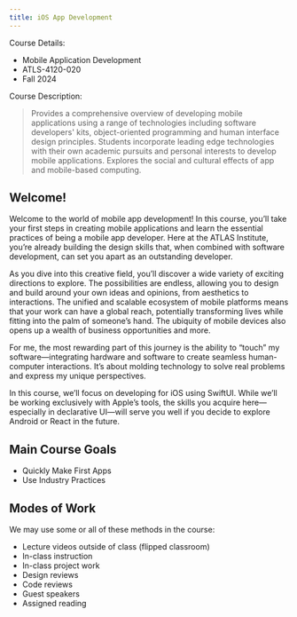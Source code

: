 ```yaml
---
title: iOS App Development
---
```


Course Details:
* Mobile Application Development
* ATLS-4120-020 
* Fall 2024

Course Description:

> Provides a comprehensive overview of developing mobile applications using a range of technologies including software developers' kits, object-oriented programming and human interface design principles. Students incorporate leading edge technologies with their own academic pursuits and personal interests to develop mobile applications. Explores the social and cultural effects of app and mobile-based computing.

## Welcome!

Welcome to the world of mobile app development! In this course, you’ll take your first steps in creating mobile applications and learn the essential practices of being a mobile app developer. Here at the ATLAS Institute, you’re already building the design skills that, when combined with software development, can set you apart as an outstanding developer.

As you dive into this creative field, you’ll discover a wide variety of exciting directions to explore. The possibilities are endless, allowing you to design and build around your own ideas and opinions, from aesthetics to interactions. The unified and scalable ecosystem of mobile platforms means that your work can have a global reach, potentially transforming lives while fitting into the palm of someone’s hand. The ubiquity of mobile devices also opens up a wealth of business opportunities and more.

For me, the most rewarding part of this journey is the ability to “touch” my software—integrating hardware and software to create seamless human-computer interactions. It’s about molding technology to solve real problems and express my unique perspectives. 

In this course, we’ll focus on developing for iOS using SwiftUI. While we’ll be working exclusively with Apple’s tools, the skills you acquire here—especially in declarative UI—will serve you well if you decide to explore Android or React in the future.

## Main Course Goals 

* Quickly Make First Apps
* Use Industry Practices

## Modes of Work

We may use some or all of these methods in the course:

* Lecture videos outside of class (flipped classroom)
* In-class instruction
* In-class project work
* Design reviews
* Code reviews
* Guest speakers
* Assigned reading
